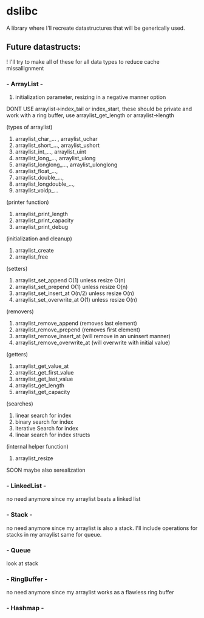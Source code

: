 # dslibc
A library where I'll recreate datastructures that will be generically used.

## Future datastructs:

! I'll try to make all of these for all data types to reduce cache missallignment

### - ArrayList -
1. initialization parameter, resizing in a negative manner option

DONT USE arraylist->index_tail or index_start, these should be private and work with a ring buffer,
use arraylist_get_length or arraylist->length

(types of arraylist)
1. arraylist_char_... , arraylist_uchar
2. arraylist_short_..., arraylist_ushort
3. arraylist_int_..., arraylist_uint
4. arraylist_long_..., arraylist_ulong
5. arraylist_longlong_..., arraylist_ulonglong
6. arraylist_float_...,
7. arraylist_double_...,
8. arraylist_longdouble_...,
9. arraylist_voidp_...

(printer function)
1. arraylist_print_length
2. arraylist_print_capacity
3. arraylist_print_debug

(initialization and cleanup)
1. arraylist_create
2. arraylist_free

(setters)
1. arraylist_set_append             O(1)   unless resize O(n)
2. arraylist_set_prepend            O(1)   unless resize O(n)
3. arraylist_set_insert_at          O(n/2) unless resize O(n)
4. arraylist_set_overwrite_at       O(1)   unless resize O(n)

(removers)
1. arraylist_remove_append          (removes last element)
2. arraylist_remove_prepend         (removes first element)
3. arraylist_remove_insert_at       (will remove in an uninsert manner)
4. arraylist_remove_overwrite_at    (will overwrite with initial value)

(getters)
1. arraylist_get_value_at
3. arraylist_get_first_value
4. arraylist_get_last_value
5. arraylist_get_length
6. arraylist_get_capacity

(searches)
1. linear search for index
2. binary search for index
3. iterative Search for index
4. linear search for index structs

(internal helper function)
1. arraylist_resize

SOON maybe also serealization


### - LinkedList -
no need anymore since my arraylist beats a linked list

### - Stack -
no need anymore since my arraylist is also a stack.
I'll include operations for stacks in my arraylist same for queue.

### - Queue
look at stack

### - RingBuffer -
no need anymore since my arraylist works as a flawless ring buffer

### - Hashmap -